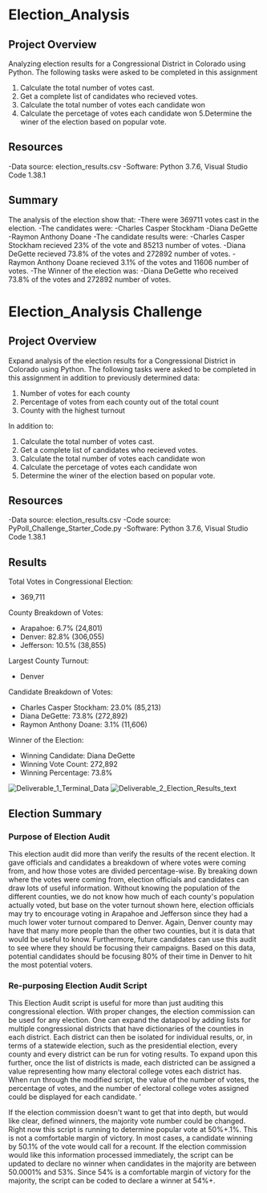 # Election_Analysis
## Project Overview
Analyzing election results for a Congressional District in Colorado using Python. The following tasks were asked to be completed in this assignment

1. Calculate the total number of votes cast.
2. Get a complete list of candidates who recieved votes.
3. Calculate the total number of votes each candidate won
4. Calculate the percetage of votes each candidate won
5.Determine the winer of the election based on popular vote. 

## Resources
-Data source: election_results.csv
-Software: Python 3.7.6, Visual Studio Code 1.38.1

## Summary 
The analysis of the election show that:
-There were 369711 votes cast in the election.
-The candidates were:
  -Charles Casper Stockham
  -Diana DeGette
  -Raymon Anthony Doane
-The candidate results were:
  -Charles Casper Stockham recieved 23% of the vote and 85213 number of votes.
  -Diana DeGette recieved 73.8% of the votes and 272892 number of votes.
  -Raymon Anthony Doane recieved 3.1% of the votes and 11606 number of votes.
-The Winner of the election was:
  -Diana DeGette who received 73.8% of the votes and 272892 number of votes.
  
# Election_Analysis Challenge 
## Project Overview
Expand analysis of the election results for a Congressional District in Colorado using Python. The following tasks were asked to be completed in this assignment in addition to previously determined data:

1. Number of votes for each county
2. Percentage of votes from each county out of the total count
3. County with the highest turnout

In addition to:
1. Calculate the total number of votes cast.
2. Get a complete list of candidates who recieved votes.
3. Calculate the total number of votes each candidate won
4. Calculate the percetage of votes each candidate won
5. Determine the winer of the election based on popular vote.  

## Resources
-Data source: election_results.csv
-Code source: PyPoll_Challenge_Starter_Code.py
-Software: Python 3.7.6, Visual Studio Code 1.38.1

## Results
Total Votes in Congressional Election:
* 369,711

County Breakdown of Votes:
* Arapahoe: 6.7% (24,801)
* Denver: 82.8% (306,055)
* Jefferson: 10.5% (38,855)

Largest County Turnout:
* Denver

Candidate Breakdown of Votes:
* Charles Casper Stockham: 23.0% (85,213)
* Diana DeGette: 73.8% (272,892)
* Raymon Anthony Doane: 3.1% (11,606)

Winner of the Election:
* Winning Candidate: Diana DeGette
* Winning Vote Count: 272,892
* Winning Percentage: 73.8%

![Deliverable_1_Terminal_Data](https://user-images.githubusercontent.com/88064181/129998217-ce4b85eb-243e-4c66-8285-14c57b5a4d90.png)
![Deliverable_2_Election_Results_text](https://user-images.githubusercontent.com/88064181/129998221-5542ca57-a1c3-4019-bd5e-f98614b8b396.png)


## Election Summary
### Purpose of Election Audit
This election audit did more than verify the results of the recent election. It gave officials and candidates a breakdown of where votes were coming from, and how those votes are divided percentage-wise. By breaking down where the votes were coming from, election officials and candidates can draw lots of useful information. Without knowing the population of the different counties, we do not know how much of each county's population actually voted, but base on the voter turnout shown here, election officials may try to encourage voting in Arapahoe and Jefferson since they had a much lower voter turnout compared to Denver. Again, Denver county may have that many more people than the other two counties, but it is data that would be useful to know. Furthermore, future candidates can use this audit to see where they should be focusing their campaigns. Based on this data, potential candidates should be focusing 80% of their time in Denver to hit the most potential voters. 

### Re-purposing Election Audit Script
This Election Audit script is useful for more than just auditing this congressional election. With proper changes, the election commission can be used for any election. One can expand the datapool by adding lists for multiple congressional districts that have dictionaries of the counties in each district. Each district can then be isolated for individual results, or, in terms of a statewide election, such as the presidential election, every county and every district can be run for voting results. To expand upon this further, once the list of districts is made, each districted can be assigned a value representing how many electoral college votes each district has. When run through the modified script, the value of the number of votes, the percentage of votes, and the number of electoral college votes assigned could be displayed for each candidate. '

If the election commission doesn't want to get that into depth, but would like clear, defined winners, the majority vote number could be changed. Right now this script is running to determine popular vote at 50%+.1%. This is not a comfortable margin of victory. In most cases, a candidate winning by 50.1% of the vote would call for a recount. If the election commission would like this information processed immediately, the script can be updated to declare no winner when candidates in the majority are between 50.0001% and 53%. Since 54% is a comfortable margin of victory for the majority, the script can be coded to declare a winner at 54%+. 
